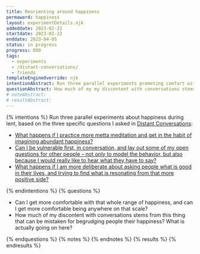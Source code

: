 ```yaml
---
title: Reorienting around happiness
permaword: happiness
layout: experimentDetails.njk
addeddate: 2023-02-22
startdate: 2023-02-22
enddate: 2023-04-05
status: in progress
progress: OOO
tags: 
  - experiments
  - /distant-conversations/
  - friends
templateEngineOverride: njk
intentionAbstract: Run three parallel experiments promoting comfort with & depth engaging with a whole spectrum of happiness in myself and others.
questionAbstract: How much of my my discontent with conversations stems from almost begrudging people their happiness?
# noteAbstract:
# resultAbstract:
---
```


{% intentions %}
Run three parallel experiments about happiness during lent, based on the three specific questions I asked in [Distant Conversations](/distant-conversations/):

* [What happens if I practice more metta meditation and get in the habit of imagining abundant happiness?](/experiments/metta-conversation/)
* [Can I be vulnerable first, in conversation, and lay out some of my open questions for other people – not only to model the behavior, but also because I would really like to hear what they have to say?](/experiments/questions-aloud/)
* [What happens if I am more deliberate about asking people what is good in their lives, and trying to find what is resonating from that more positive side?](/experiments/asking-good/)

{% endintentions %}
{% questions %}

* Can I get more comfortable with that whole range of happiness, and can I get more comfortable being anywhere on that scale?
* How much of my discontent with conversations stems from this thing that can be mistaken for begrudging people their happiness? What is actually going on here?

{% endquestions %}
{% notes %}
{% endnotes %}
{% results %}
{% endresults %}
